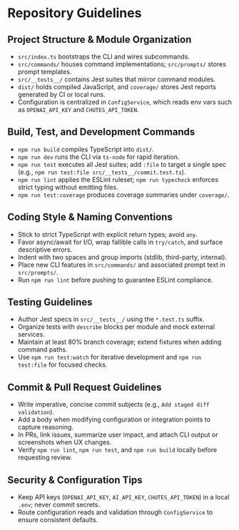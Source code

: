 # Repository Guidelines

## Project Structure & Module Organization
- `src/index.ts` bootstraps the CLI and wires subcommands.
- `src/commands/` houses command implementations; `src/prompts/` stores prompt templates.
- `src/__tests__/` contains Jest suites that mirror command modules.
- `dist/` holds compiled JavaScript, and `coverage/` stores Jest reports generated by CI or local runs.
- Configuration is centralized in `ConfigService`, which reads env vars such as `OPENAI_API_KEY` and `CHUTES_API_TOKEN`.

## Build, Test, and Development Commands
- `npm run build` compiles TypeScript into `dist/`.
- `npm run dev` runs the CLI via `ts-node` for rapid iteration.
- `npm run test` executes all Jest suites; add `:file` to target a single spec (e.g., `npm run test:file src/__tests__/commit.test.ts`).
- `npm run lint` applies the ESLint ruleset; `npm run typecheck` enforces strict typing without emitting files.
- `npm run test:coverage` produces coverage summaries under `coverage/`.

## Coding Style & Naming Conventions
- Stick to strict TypeScript with explicit return types; avoid `any`.
- Favor async/await for I/O, wrap fallible calls in `try/catch`, and surface descriptive errors.
- Indent with two spaces and group imports (stdlib, third-party, internal).
- Place new CLI features in `src/commands/` and associated prompt text in `src/prompts/`.
- Run `npm run lint` before pushing to guarantee ESLint compliance.

## Testing Guidelines
- Author Jest specs in `src/__tests__/` using the `*.test.ts` suffix.
- Organize tests with `describe` blocks per module and mock external services.
- Maintain at least 80% branch coverage; extend fixtures when adding command paths.
- Use `npm run test:watch` for iterative development and `npm run test:file` for focused checks.

## Commit & Pull Request Guidelines
- Write imperative, concise commit subjects (e.g., `Add staged diff validation`).
- Add a body when modifying configuration or integration points to capture reasoning.
- In PRs, link issues, summarize user impact, and attach CLI output or screenshots when UX changes.
- Verify `npm run lint`, `npm run test`, and `npm run build` locally before requesting review.

## Security & Configuration Tips
- Keep API keys (`OPENAI_API_KEY`, `AI_API_KEY`, `CHUTES_API_TOKEN`) in a local `.env`; never commit secrets.
- Route configuration reads and validation through `ConfigService` to ensure consistent defaults.
